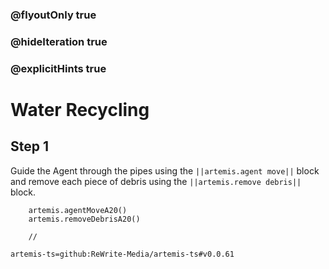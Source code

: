 ### @flyoutOnly true
### @hideIteration true
### @explicitHints true

# Water Recycling

## Step 1
Guide the Agent through the pipes using the ``||artemis.agent move||`` block and remove each piece of debris using the ``||artemis.remove debris||`` block.

```ghost
    artemis.agentMoveA20()
    artemis.removeDebrisA20()
```
```template
    //
```

```package
artemis-ts=github:ReWrite-Media/artemis-ts#v0.0.61
```